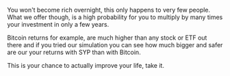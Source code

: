 You won't become rich overnight, this only happens to very few people. What we offer though, is a high probability for you to multiply by many times your investment in only a few years.

Bitcoin returns for example, are much higher than any stock or ETF out there and if you tried our simulation you can see how much bigger and safer are our your returns with SYP than with Bitcoin.

This is your chance to actually improve your life, take it.
